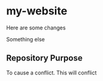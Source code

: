# my-website

Here are some changes

Something else

## Repository Purpose

To cause a conflict. 
This will conflict